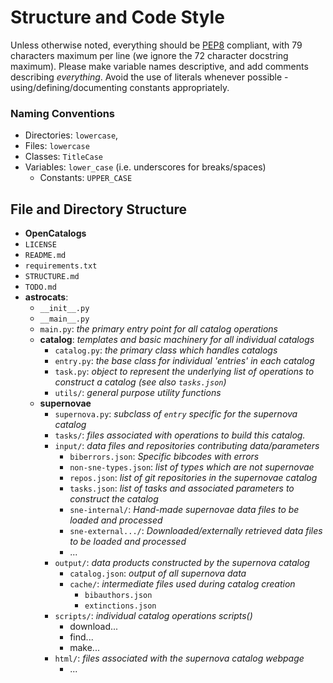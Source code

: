 # Structure and Code Style #

Unless otherwise noted, everything should be
[PEP8](https://www.python.org/dev/peps/pep-0008) compliant, with 79 characters
maximum per line (we ignore the 72 character docstring maximum).  Please make
variable names descriptive, and add comments describing *everything*.  Avoid
the use of literals whenever possible - using/defining/documenting constants
appropriately.

### Naming Conventions ###
-   Directories: `lowercase`,  
-   Files: `lowercase`  
-   Classes: `TitleCase`  
-   Variables: `lower_case` (i.e. underscores for breaks/spaces)
    -   Constants: `UPPER_CASE`


## File and Directory Structure ##
-   **OpenCatalogs**
-   `LICENSE`
-   `README.md`
-   `requirements.txt`
-   `STRUCTURE.md`
-   `TODO.md`
-   **astrocats**:
    -   `__init__.py`
    -   `__main__.py`
    -   `main.py`:  *the primary entry point for all catalog operations*
    -   **catalog**: *templates and basic machinery for all individual catalogs*
        -   `catalog.py`: *the primary class which handles catalogs*
        -   `entry.py`: *the base class for individual 'entries' in each catalog*
        -   `task.py`: *object to represent the underlying list of operations to construct a catalog (see also `tasks.json`)*
        -   `utils/`: *general purpose utility functions*
    -   **supernovae**
        -   `supernova.py`: *subclass of `entry` specific for the supernova catalog*
        -   `tasks/`: *files associated with operations to build this catalog.*
        -   `input/`: *data files and repositories contributing data/parameters*
            -   `biberrors.json`: *Specific bibcodes with errors*
            -   `non-sne-types.json`: *list of types which are *not* supernovae*
            -   `repos.json`: *list of git repositories in the supernovae catalog*
            -   `tasks.json`: *list of tasks and associated parameters to construct the catalog*
            -   `sne-internal/`: *Hand-made supernovae data files to be loaded and processed*
            -   `sne-external.../`: *Downloaded/externally retrieved data files to be loaded and processed*
            -   ...
        -   `output/`: *data products constructed by the supernova catalog*
            -   `catalog.json`: *output of all supernova data*
            -   `cache/`: *intermediate files used during catalog creation*
                -   `bibauthors.json`
                -   `extinctions.json`
        -   `scripts/`: *individual catalog operations scripts()*
            -   download...
            -   find...
            -   make...
        -   `html/`: *files associated with the supernova catalog webpage*
            -   ...
